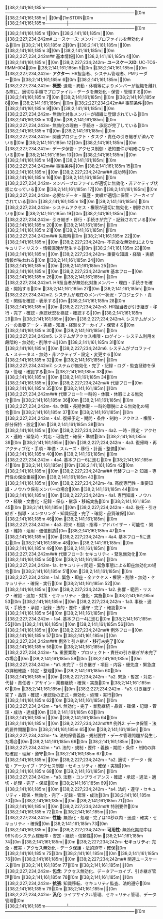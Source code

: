 [38;2;141;161;185m───────┬────────────────────────────────────────────────────────────────────────[0m
       [38;2;141;161;185m│ [0m[1mSTDIN[0m
[38;2;141;161;185m───────┼────────────────────────────────────────────────────────────────────────[0m
[38;2;141;161;185m   1[0m   [38;2;141;161;185m│[0m [38;2;227;234;242m# ユースケース: メンバープロファイルを無効化する[0m
[38;2;141;161;185m   2[0m   [38;2;141;161;185m│[0m 
[38;2;141;161;185m   3[0m   [38;2;141;161;185m│[0m [38;2;227;234;242m## 基本情報[0m
[38;2;141;161;185m   4[0m   [38;2;141;161;185m│[0m [38;2;227;234;242m- **ユースケースID**: UC-TOS-RMM-004[0m
[38;2;141;161;185m   5[0m   [38;2;141;161;185m│[0m [38;2;227;234;242m- **アクター**: HR担当者、システム管理者、PMリーダー[0m
[38;2;141;161;185m   6[0m   [38;2;141;161;185m│[0m [38;2;227;234;242m- **概要**: 退職・異動・休職等によりメンバーが組織を離れる際に、適切な手順でプロファイル・データを無効化・保管・管理する[0m
[38;2;141;161;185m   7[0m   [38;2;141;161;185m│[0m 
[38;2;141;161;185m   8[0m   [38;2;141;161;185m│[0m [38;2;227;234;242m## 事前条件[0m
[38;2;141;161;185m   9[0m   [38;2;141;161;185m│[0m [38;2;227;234;242m- 無効化対象メンバーが組織に登録されている[0m
[38;2;141;161;185m  10[0m   [38;2;141;161;185m│[0m [38;2;227;234;242m- 無効化の理由・手続き・承認が完了している[0m
[38;2;141;161;185m  11[0m   [38;2;141;161;185m│[0m [38;2;227;234;242m- 関連プロジェクト・タスク・責任の引き継ぎが済んでいる[0m
[38;2;141;161;185m  12[0m   [38;2;141;161;185m│[0m [38;2;227;234;242m- データ保管・アクセス制御・法的要件が明確になっている[0m
[38;2;141;161;185m  13[0m   [38;2;141;161;185m│[0m 
[38;2;141;161;185m  14[0m   [38;2;141;161;185m│[0m [38;2;227;234;242m## 事後条件[0m
[38;2;141;161;185m  15[0m   [38;2;141;161;185m│[0m [38;2;227;234;242m### 成功時[0m
[38;2;141;161;185m  16[0m   [38;2;141;161;185m│[0m [38;2;227;234;242m- メンバープロファイルが適切に無効化・非アクティブ状態になっている[0m
[38;2;141;161;185m  17[0m   [38;2;141;161;185m│[0m [38;2;227;234;242m- 必要なデータ・履歴・実績が適切に保管・アーカイブされている[0m
[38;2;141;161;185m  18[0m   [38;2;141;161;185m│[0m [38;2;227;234;242m- システムアクセス・権限が適切に無効化・削除されている[0m
[38;2;141;161;185m  19[0m   [38;2;141;161;185m│[0m [38;2;227;234;242m- 引き継ぎ・移行・手続きが完了・記録されている[0m
[38;2;141;161;185m  20[0m   [38;2;141;161;185m│[0m 
[38;2;141;161;185m  21[0m   [38;2;141;161;185m│[0m [38;2;227;234;242m### 失敗時[0m
[38;2;141;161;185m  22[0m   [38;2;141;161;185m│[0m [38;2;227;234;242m- 不完全な無効化によりセキュリティリスク・情報漏洩が発生する[0m
[38;2;141;161;185m  23[0m   [38;2;141;161;185m│[0m [38;2;227;234;242m- 重要な知識・経験・実績情報が失われる[0m
[38;2;141;161;185m  24[0m   [38;2;141;161;185m│[0m 
[38;2;141;161;185m  25[0m   [38;2;141;161;185m│[0m [38;2;227;234;242m## 基本フロー[0m
[38;2;141;161;185m  26[0m   [38;2;141;161;185m│[0m [38;2;227;234;242m1. HR担当者が無効化対象メンバー・理由・手続きを確認・開始する[0m
[38;2;141;161;185m  27[0m   [38;2;141;161;185m│[0m [38;2;227;234;242m2. システムが現在のメンバー状況・プロジェクト・責任・関係を確認・表示する[0m
[38;2;141;161;185m  28[0m   [38;2;141;161;185m│[0m [38;2;227;234;242m3. HR担当者が引き継ぎ・移行・完了・確認・承認状況を検証・確認する[0m
[38;2;141;161;185m  29[0m   [38;2;141;161;185m│[0m [38;2;227;234;242m4. システムがメンバーの重要データ・実績・知識・経験をアーカイブ・保管する[0m
[38;2;141;161;185m  30[0m   [38;2;141;161;185m│[0m [38;2;227;234;242m5. システムがアクセス権限・ログイン・システム利用を段階的・無効化・削除する[0m
[38;2;141;161;185m  31[0m   [38;2;141;161;185m│[0m [38;2;227;234;242m6. システムがプロファイル・ステータス・無効・非アクティブ・設定・変更する[0m
[38;2;141;161;185m  32[0m   [38;2;141;161;185m│[0m [38;2;227;234;242m7. システムが無効化・完了・記録・ログ・監査証跡を保存・管理・確認する[0m
[38;2;141;161;185m  33[0m   [38;2;141;161;185m│[0m 
[38;2;141;161;185m  34[0m   [38;2;141;161;185m│[0m [38;2;227;234;242m## 代替フロー[0m
[38;2;141;161;185m  35[0m   [38;2;141;161;185m│[0m [38;2;227;234;242m### 代替フロー1: 一時的・休職・休暇による無効化[0m
[38;2;141;161;185m  36[0m   [38;2;141;161;185m│[0m [38;2;227;234;242m- 4a. 休職・長期休暇・一時的離脱による無効化の場合[0m
[38;2;141;161;185m  37[0m   [38;2;141;161;185m│[0m [38;2;227;234;242m  - 4a1. 復帰予定・期間・条件・制約・アクセス・権限・部分保持・設定[0m
[38;2;141;161;185m  38[0m   [38;2;141;161;185m│[0m [38;2;227;234;242m  - 4a2. 一時・限定・アクセス・連絡・緊急時・対応・可能性・確保・準備[0m
[38;2;141;161;185m  39[0m   [38;2;141;161;185m│[0m [38;2;227;234;242m  - 4a3. 復帰時・再アクティブ化・手順・準備・スムーズ・移行・計画・整備[0m
[38;2;141;161;185m  40[0m   [38;2;141;161;185m│[0m [38;2;227;234;242m  - 4a4. 基本フロー6に進む[0m
[38;2;141;161;185m  41[0m   [38;2;141;161;185m│[0m 
[38;2;141;161;185m  42[0m   [38;2;141;161;185m│[0m [38;2;227;234;242m### 代替フロー2: 知識・専門性の保全重視[0m
[38;2;141;161;185m  43[0m   [38;2;141;161;185m│[0m [38;2;227;234;242m- 4a. 高度専門性・重要知識・ノウハウ保有メンバーの場合[0m
[38;2;141;161;185m  44[0m   [38;2;141;161;185m│[0m [38;2;227;234;242m  - 4a1. 専門知識・ノウハウ・経験・文書化・記録・保存・継承・移転実施[0m
[38;2;141;161;185m  45[0m   [38;2;141;161;185m│[0m [38;2;227;234;242m  - 4a2. 後任・引き継ぎ・指導・メンタリング・知識伝達・完了・確認・品質確保[0m
[38;2;141;161;185m  46[0m   [38;2;141;161;185m│[0m [38;2;227;234;242m  - 4a3. 将来・相談・指導・アドバイザー・可能性・関係・維持・活用・価値創造[0m
[38;2;141;161;185m  47[0m   [38;2;141;161;185m│[0m [38;2;227;234;242m  - 4a4. 基本フロー5に進む[0m
[38;2;141;161;185m  48[0m   [38;2;141;161;185m│[0m 
[38;2;141;161;185m  49[0m   [38;2;141;161;185m│[0m [38;2;227;234;242m### 代替フロー3: セキュリティ・緊急無効化[0m
[38;2;141;161;185m  50[0m   [38;2;141;161;185m│[0m [38;2;227;234;242m- 1a. セキュリティ問題・緊急事態による即座無効化の場合[0m
[38;2;141;161;185m  51[0m   [38;2;141;161;185m│[0m [38;2;227;234;242m  - 1a1. 緊急・即座・全アクセス・権限・削除・無効・セキュリティ・確保・実行[0m
[38;2;141;161;185m  52[0m   [38;2;141;161;185m│[0m [38;2;227;234;242m  - 1a2. 影響・範囲・リスク・確認・追加・対策・セキュリティ・強化・実施[0m
[38;2;141;161;185m  53[0m   [38;2;141;161;185m│[0m [38;2;227;234;242m  - 1a3. 事後・適切・手続き・承認・記録・法的・要件・遵守・完了・確認[0m
[38;2;141;161;185m  54[0m   [38;2;141;161;185m│[0m [38;2;227;234;242m  - 1a4. 基本フロー4に進む[0m
[38;2;141;161;185m  55[0m   [38;2;141;161;185m│[0m 
[38;2;141;161;185m  56[0m   [38;2;141;161;185m│[0m [38;2;227;234;242m## 例外フロー[0m
[38;2;141;161;185m  57[0m   [38;2;141;161;185m│[0m [38;2;227;234;242m### 例外1: 引き継ぎ・移行未完了[0m
[38;2;141;161;185m  58[0m   [38;2;141;161;185m│[0m [38;2;227;234;242m- *a. 重要業務・プロジェクト・責任の引き継ぎが未完了の場合[0m
[38;2;141;161;185m  59[0m   [38;2;141;161;185m│[0m [38;2;227;234;242m  - *a1. 未完了・引き継ぎ・項目・内容・優先度・緊急度の詳細確認・特定・整理[0m
[38;2;141;161;185m  60[0m   [38;2;141;161;185m│[0m [38;2;227;234;242m  - *a2. 緊急・暫定・対応・代替・責任者・アサイン・業務継続・確保・実施[0m
[38;2;141;161;185m  61[0m   [38;2;141;161;185m│[0m [38;2;227;234;242m  - *a3. 引き継ぎ・完了・品質・確認・承認後の正式・無効化・処理・実行[0m
[38;2;141;161;185m  62[0m   [38;2;141;161;185m│[0m [38;2;227;234;242m  - *a4. 無効化・完了・業務継続・品質・確保・記録・管理・成功・達成[0m
[38;2;141;161;185m  63[0m   [38;2;141;161;185m│[0m 
[38;2;141;161;185m  64[0m   [38;2;141;161;185m│[0m [38;2;227;234;242m### 例外2: データ保管・法的要件問題[0m
[38;2;141;161;185m  65[0m   [38;2;141;161;185m│[0m [38;2;227;234;242m- *a. 法的保管義務・規制要件・データ管理問題が発生した場合[0m
[38;2;141;161;185m  66[0m   [38;2;141;161;185m│[0m [38;2;227;234;242m  - *a1. 法的・規制・要件・義務・期間・条件・制約の詳細確認・理解・遵守[0m
[38;2;141;161;185m  67[0m   [38;2;141;161;185m│[0m [38;2;227;234;242m  - *a2. 適切・データ・保管・アーカイブ・アクセス制御・セキュリティ・確保・実施[0m
[38;2;141;161;185m  68[0m   [38;2;141;161;185m│[0m [38;2;227;234;242m  - *a3. 法務・コンプライアンス・確認・承認・適法・適切・処理・完了・保証[0m
[38;2;141;161;185m  69[0m   [38;2;141;161;185m│[0m [38;2;227;234;242m  - *a4. 法的・遵守・セキュリティ・確保・無効化・完了・記録・管理・成功[0m
[38;2;141;161;185m  70[0m   [38;2;141;161;185m│[0m 
[38;2;141;161;185m  71[0m   [38;2;141;161;185m│[0m [38;2;227;234;242m## 特別要件[0m
[38;2;141;161;185m  72[0m   [38;2;141;161;185m│[0m [38;2;227;234;242m- **性能**: 無効化・処理・完了は10秒以内・迅速・確実・セキュリティ・確保[0m
[38;2;141;161;185m  73[0m   [38;2;141;161;185m│[0m [38;2;227;234;242m- **可用性**: 無効化期間中は99%のシステム稼働率・安定・継続・信頼性[0m
[38;2;141;161;185m  74[0m   [38;2;141;161;185m│[0m [38;2;227;234;242m- **セキュリティ**: 完全・確実・アクセス無効化・データ保護・法的遵守・確保[0m
[38;2;141;161;185m  75[0m   [38;2;141;161;185m│[0m 
[38;2;141;161;185m  76[0m   [38;2;141;161;185m│[0m [38;2;227;234;242m## 関連ユースケース[0m
[38;2;141;161;185m  77[0m   [38;2;141;161;185m│[0m [38;2;227;234;242m- **包含**: アクセス無効化、データアーカイブ、引き継ぎ管理[0m
[38;2;141;161;185m  78[0m   [38;2;141;161;185m│[0m [38;2;227;234;242m- **拡張**: 知識移転、セキュリティ監査、法的遵守[0m
[38;2;141;161;185m  79[0m   [38;2;141;161;185m│[0m [38;2;227;234;242m- **汎化**: ライフサイクル管理、セキュリティ管理、データ管理[0m
[38;2;141;161;185m───────┴────────────────────────────────────────────────────────────────────────[0m

